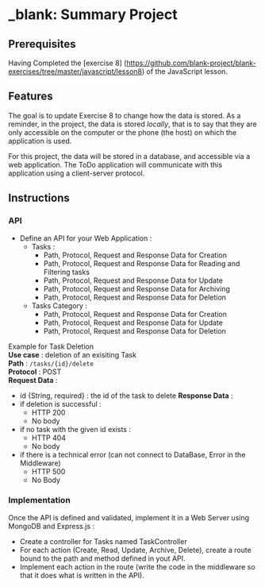 # \_blank: Summary Project

## Prerequisites

Having Completed the [exercise 8] (https://github.com/blank-project/blank-exercises/tree/master/javascript/lesson8) of the JavaScript lesson.

## Features

The goal is to update Exercise 8 to change how the data is stored. As a reminder, in the project, the data is stored *locally*, that is to say that they are only accessible on the computer or the phone (the host) on which the application is used.

For this project, the data will be stored in a database, and accessible via a web application.
The ToDo application will communicate with this application using a client-server protocol.

## Instructions

### API

- Define an API for your Web Application :
  - Tasks :
    - Path, Protocol, Request and Response Data for Creation
    - Path, Protocol, Request and Response Data for Reading and Filtering tasks
    - Path, Protocol, Request and Response Data for Update
    - Path, Protocol, Request and Response Data for Archiving
    - Path, Protocol, Request and Response Data for Deletion
  - Tasks Category :
    - Path, Protocol, Request and Response Data for Creation
    - Path, Protocol, Request and Response Data for Update
    - Path, Protocol, Request and Response Data for Deletion
  
Example for Task Deletion  
**Use case** : deletion of an exisiting Task  
**Path** : `/tasks/{id}/delete`  
**Protocol** : POST  
**Request Data** :  
 - id {String, required} : the id of the task to delete
**Response Data** :
 - if deletion is successful :
   - HTTP 200
   - No body
 - if no task with the given id exists :
   - HTTP 404
   - No body
 - if there is a technical error (can not connect to DataBase, Error in the Middleware)
   - HTTP 500
   - No Body

### Implementation

Once the API is defined and validated, implement it in a Web Server using MongoDB and Express.js :
- Create a controller for Tasks named TaskController
- For each action (Create, Read, Update, Archive, Delete), create a route bound to the path and method defined in yout API.
- Implement each action in the route (write the code in the middleware so that it does what is written in the API).



